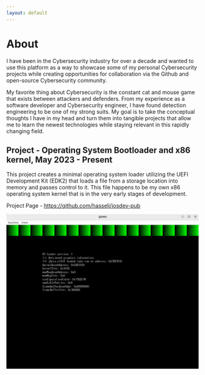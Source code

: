 ```yaml
---
layout: default
---
```


# About
I have been in the Cybersecurity industry for over a decade and wanted to use this platform as a way to showcase some of my personal Cybersecurity projects while creating opportunities for collaboration via the Github and open-source Cybersecurity community.

My favorite thing about Cybersecurity is the constant cat and mouse game that exists between attackers and defenders. From my experience as a software developer and Cybersecurity engineer, I have found detection engineering to be one of my strong suits. My goal is to take the conceptual thoughts I have in my head and turn them into tangible projects that allow me to learn the newest technologies while staying relevant in this rapidly changing field.

## Project - Operating System Bootloader and x86 kernel, May 2023 - Present
This project creates a minimal operating system loader utilizing the UEFI Development Kit (EDK2) that loads a file from a storage location into memory and passes control to it. This file happens to be my own x86 operating system kernel that is in the very early stages of development.

Project Page - https://github.com/hasselj/josdev-pub

![Startup](bootloader/screenshots/qemu-osloader.png)

